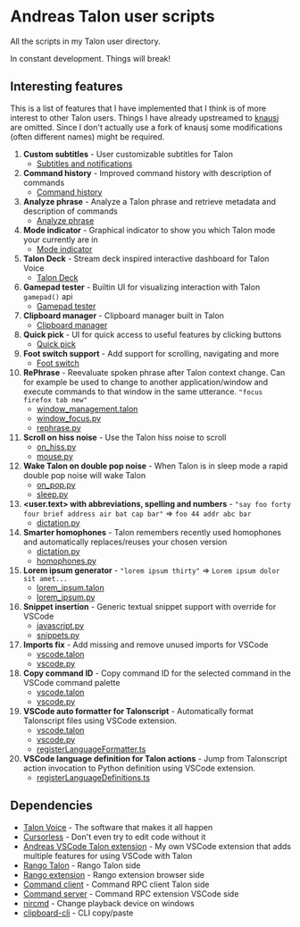# Andreas Talon user scripts

All the scripts in my Talon user directory.

In constant development. Things will break!

## Interesting features

This is a list of features that I have implemented that I think is of more interest to other Talon users. Things I have already upstreamed to [knausj](https://github.com/knausj85/knausj_talon) are omitted. Since I don't actually use a fork of knausj some modifications (often different names) might be required.

1. **Custom subtitles** - User customizable subtitles for Talon
    - [Subtitles and notifications](./core/on_phrase/subtitles_and_notifications)
2. **Command history** - Improved command history with description of commands
    - [Command history](./core/on_phrase/command_history)
3. **Analyze phrase** - Analyze a Talon phrase and retrieve metadata and description of commands
    - [Analyze phrase](./core/on_phrase/analyze_phrase)
4. **Mode indicator** - Graphical indicator to show you which Talon mode your currently are in
    - [Mode indicator](./plugins/mode_indicator)
5. **Talon Deck** - Stream deck inspired interactive dashboard for Talon Voice
    - [Talon Deck](https://github.com/AndreasArvidsson/talon-deck)
6. **Gamepad tester** - Builtin UI for visualizing interaction with Talon `gamepad()` api
    - [Gamepad tester](./plugins/gamepad_tester)
7. **Clipboard manager** - Clipboard manager built in Talon
    - [Clipboard manager](./plugins/clipboard_manager)
8. **Quick pick** - UI for quick access to useful features by clicking buttons
    - [Quick pick](./plugins/quick_pick)
9. **Foot switch support** - Add support for scrolling, navigating and more
    - [Foot switch](./core/foot_switch)
10. **RePhrase** - Reevaluate spoken phrase after Talon context change. Can for example be used to change to another application/window and execute commands to that window in the same utterance. `"focus firefox tab new"`
    - [window_management.talon](https://github.com/AndreasArvidsson/andreas-talon/blob/f84a1aed3a11608eafcacd12ce37244a6cc07502/misc/window_management/window_management.talon#L1-L5)
    - [window_focus.py](https://github.com/AndreasArvidsson/andreas-talon/blob/f84a1aed3a11608eafcacd12ce37244a6cc07502/misc/window_management/window_focus.py#L111-L117)
    - [rephrase.py](https://github.com/AndreasArvidsson/andreas-talon/blob/master/misc/rephrase.py)
11. **Scroll on hiss noise** - Use the Talon hiss noise to scroll
    - [on_hiss.py](https://github.com/AndreasArvidsson/andreas-talon/blob/ef049e9cf50b2694ee1b2f039fc102bd488ca1ae/misc/on_hiss.py)
    - [mouse.py](https://github.com/AndreasArvidsson/andreas-talon/blob/ef049e9cf50b2694ee1b2f039fc102bd488ca1ae/misc/mouse/mouse.py#L97-L112)
12. **Wake Talon on double pop noise** - When Talon is in sleep mode a rapid double pop noise will wake Talon
    - [on_pop.py](https://github.com/AndreasArvidsson/andreas-talon/blob/ef049e9cf50b2694ee1b2f039fc102bd488ca1ae/misc/on_pop.py)
    - [sleep.py](https://github.com/AndreasArvidsson/andreas-talon/blob/ef049e9cf50b2694ee1b2f039fc102bd488ca1ae/misc/sleep/sleep.py#L23-L29)
13. **<user.text> with abbreviations, spelling and numbers** - `"say foo forty four brief address air bat cap bar"` => `foo 44 addr abc bar`
    - [dictation.py](https://github.com/AndreasArvidsson/andreas-talon/blob/cbe580f5c6984afe31c76c3a3feb9229b1ede1d1/text/dictation.py#L44-L60)
14. **Smarter homophones** - Talon remembers recently used homophones and automatically replaces/reuses your chosen version
    - [dictation.py](https://github.com/AndreasArvidsson/andreas-talon/blob/523c5086950459fac4ff044b1f2509684c9e14fa/text/dictation.py#L136)
    - [homophones.py](https://github.com/AndreasArvidsson/andreas-talon/blob/523c5086950459fac4ff044b1f2509684c9e14fa/text/homophones/homophones.py#L101-L109)
15. **Lorem ipsum generator** - `"lorem ipsum thirty"` => `Lorem ipsum dolor sit amet...`
    - [lorem_ipsum.talon](https://github.com/AndreasArvidsson/andreas-talon/blob/ef049e9cf50b2694ee1b2f039fc102bd488ca1ae/misc/lorem_ipsum/lorem_ipsum.talon)
    - [lorem_ipsum.py](https://github.com/AndreasArvidsson/andreas-talon/blob/ef049e9cf50b2694ee1b2f039fc102bd488ca1ae/misc/lorem_ipsum/lorem_ipsum.py)
16. **Snippet insertion** - Generic textual snippet support with override for VSCode
    - [javascript.py](https://github.com/AndreasArvidsson/andreas-talon/blob/ef049e9cf50b2694ee1b2f039fc102bd488ca1ae/langs/javascript/javascript.py#L139-L144)
    - [snippets.py](https://github.com/AndreasArvidsson/andreas-talon/blob/master/text/snippets.py)
17. **Imports fix** - Add missing and remove unused imports for VSCode
    - [vscode.talon](https://github.com/AndreasArvidsson/andreas-talon/blob/cc2f5ecd5f696addd1d8df60207337e295fa800e/apps/vscode/vscode.talon#L32-L35)
    - [vscode.py](https://github.com/AndreasArvidsson/andreas-talon/blob/ef049e9cf50b2694ee1b2f039fc102bd488ca1ae/apps/vscode/vscode.py#L391-L396)
18. **Copy command ID** - Copy command ID for the selected command in the VSCode command palette
    - [vscode.talon](https://github.com/AndreasArvidsson/andreas-talon/blob/ef049e9cf50b2694ee1b2f039fc102bd488ca1ae/apps/vscode/vscode.talon#L252)
    - [vscode.py](https://github.com/AndreasArvidsson/andreas-talon/blob/ef049e9cf50b2694ee1b2f039fc102bd488ca1ae/apps/vscode/vscode.py#L382-L389)
19. **VSCode auto formatter for Talonscript** - Automatically format Talonscript files using VSCode extension.
    - [vscode.talon](https://github.com/AndreasArvidsson/andreas-talon/blob/11cd0cebefacd60bea51b58ebe5e7b2cf4d54b06/apps/vscode/vscode.talon#L20)
    - [vscode.py](https://github.com/AndreasArvidsson/andreas-talon/blob/11cd0cebefacd60bea51b58ebe5e7b2cf4d54b06/apps/vscode/vscode.py#L255-L256)
    - [registerLanguageFormatter.ts](https://github.com/AndreasArvidsson/andreas-talon-vscode/blob/master/src/registerLanguageFormatter.ts)
20. **VSCode language definition for Talon actions** - Jump from Talonscript action invocation to Python definition using VSCode extension.
    - [registerLanguageDefinitions.ts](https://github.com/AndreasArvidsson/andreas-talon-vscode/blob/master/src/registerLanguageDefinitions.ts)

## Dependencies

-   [Talon Voice](https://talonvoice.com) - The software that makes it all happen
-   [Cursorless](https://github.com/cursorless-dev/cursorless) - Don't even try to edit code without it
-   [Andreas VSCode Talon extension](https://github.com/AndreasArvidsson/vscode-talon-extension) - My own VSCode extension that adds multiple features for using VSCode with Talon
-   [Rango Talon](https://github.com/AndreasArvidsson/rango-talon) - Rango Talon side
-   [Rango extension](https://addons.mozilla.org/en-US/firefox/addon/rango) - Rango extension browser side
-   [Command client](https://github.com/AndreasArvidsson/talon-vscode-command-client) - Command RPC client Talon side
-   [Command server](https://marketplace.visualstudio.com/items?itemName=pokey.command-server) - Command RPC extension VSCode side
-   [nircmd](https://www.nirsoft.net/utils/nircmd.html) - Change playback device on windows
-   [clipboard-cli](https://www.npmjs.com/package/clipboard-cli) - CLI copy/paste
